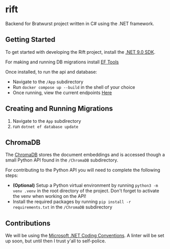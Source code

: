 # rift
Backend for Bratwurst project written in C# using the .NET framework.

## Getting Started

To get started with developing the Rift project, install the [.NET 9.0 SDK](https://dotnet.microsoft.com/en-us/download).

For making and running DB migrations install [EF Tools](https://learn.microsoft.com/en-us/ef/core/cli/dotnet#installing-the-tools)

Once installed, to run the api and database:

* Navigate to the `/App` subdirectory
* Run `docker compose up --build` in the shell of your choice
* Once running, view the current endpoints [Here](http://localhost:5000/swagger/index.html)


## Creating and Running Migrations

1. Navigate to the `App` subdirectory
2. run `dotnet ef database update`

## ChromaDB

The [ChromaDB](https://docs.trychroma.com/docs/overview/introduction) stores the document embeddings and is accessed though a small Python API found in the `/ChromaDB` subdirectory.

For contributing to the Python API you will need to complete the following steps:

* **(Optional)** Setup a Python virtual environment by running `python3 -m venv .venv` in the root directory of the project. Don't forget to activate the venv when working on the API!
* Install the required packages by running `pip install -r requirements.txt` in the `/ChromaDB` subdirectory



## Contributions

We will be using the [Microsoft .NET Coding Conventions](https://learn.microsoft.com/en-us/dotnet/csharp/fundamentals/). A linter will be set up soon, but until then I trust y'all to self-police.
